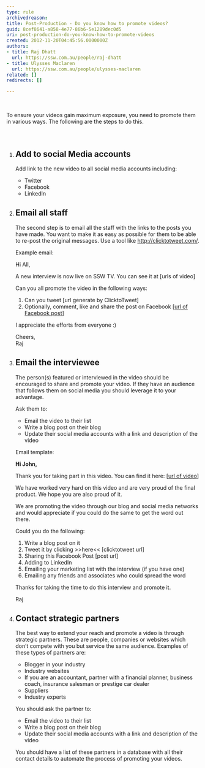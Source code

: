 ```yaml
---
type: rule
archivedreason: 
title: Post-Production - Do you know how to promote videos?
guid: 8cef8641-a858-4e77-86b6-5e1289dec0d5
uri: post-production-do-you-know-how-to-promote-videos
created: 2012-11-20T04:45:56.0000000Z
authors:
- title: Raj Dhatt
  url: https://ssw.com.au/people/raj-dhatt
- title: Ulysses Maclaren
  url: https://ssw.com.au/people/ulysses-maclaren
related: []
redirects: []

---
```



​<div>​​To ensure your videos gain maximum exposure, you need to promote them in various ways. The following are the&#160;steps to do this.</div>
<br><excerpt class='endintro'></excerpt><br>
<ol>
<li><h2>Add to social Media accounts</h2>
<p>Add link to the new video to all social media accounts including&#58;</p>
<ul>
<li>Twitter</li>
<li>Facebook</li>
<li>LinkedIn</li>
</ul>
</li>
<li><h2>Email all staff</h2>
<p>The second step is to email all the staff with the links to the posts you have made. You want to make it as easy as possible for them to be able to re-post the original messages. Use a tool like <a href="http&#58;//clicktotweet.com/">http&#58;//clicktotweet.com/</a>.</p>
<p>Example email&#58;</p>
<div class="greyBox">
<p>Hi All,</p>
<p>A new interview is now live on SSW TV. You can see it at&#160;[urls of video]</p>
<p>Can you all promote the video in the following ways&#58;</p>
<ol>
<li>Can you tweet [url generate by ClicktoTweet]</li>
<li>Optionally, comment, like and share the post on Facebook [<a href="#">url of Facebook post</a>]</li></ol>
<p>I appreciate the efforts from everyone &#58;)</p>
<p>Cheers,<br>
Raj</p>
</div>
</li>
<li><h2>Email the interviewee</h2>
<p>The person(s) featured or interviewed in the video should be encouraged to share and promote your video. If they have an audience that follows them on social media you should leverage it to your advantage.</p>
<p>Ask them to&#58;</p>
<ul>
<li>Email the video to their list</li>
<li>Write a blog post on their blog</li>
<li>Update their social media accounts with a link and description of the video</li>
</ul>
<p>Email template&#58;</p>
<div class="greyBox">
<p><strong>Hi John,</strong></p>
<p>Thank you for taking part in this video. You can find it here&#58; [<a href="#">url of video</a>]</p>
<p>We have worked very hard on this video and are very proud of the final product. We hope you are also proud of it.</p>
<p>We are promoting the video through our blog and social media networks and would appreciate if you could do the same to get the word out there.</p>
<p>Could you do the following&#58;</p>
<ol>
<li>Write a blog post on it</li>
<li>Tweet it by clicking &gt;&gt;here&lt;&lt; [clicktotweet url]</li>
<li>Sharing this Facebook Post [post url]</li>
<li>Adding to LinkedIn</li>
<li>Emailing your marketing list with the interview (if you have one)</li>
<li>Emailing any friends and associates who could spread the word</li>
</ol>
<p>Thanks for taking the time to do this interview and promote it.</p>
<p>Raj</p>
</div>
</li>
<li><h2>Contact strategic partners</h2>
<p>The best way to extend your reach and promote a video is through strategic partners. These are people, companies or websites which don’t compete with you but service the same audience. Examples of these types of partners are&#58;</p>
<ul>
<li>Blogger in your industry</li>
<li>Industry websites</li>
<li>If you are an accountant, partner with a financial planner, business coach, insurance salesman or prestige car dealer</li>
<li>Suppliers</li>
<li>Industry experts</li>
</ul>
<p>You should ask the partner to&#58;</p>
<ul>
<li>Email the video to their list</li>
<li>Write a blog post on their blog</li>
<li>Update their social media accounts with a link and description of the video</li>
</ul>
<p>You should have a list of these partners in a database with all their contact details to automate the process of promoting your videos.</p>
</li>
</ol>


